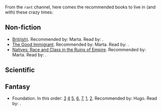 From the `rant` channel, here comes the recommended books to live in (and with) these crazy times:

## Non-fiction

* [Brit(ish)](https://www.goodreads.com/book/show/36619833-brit-ish). Recommended by: Marta. Read by: .
* [The Good Immigrant](https://www.goodreads.com/book/show/28668534-the-good-immigrant). Recommended by: Marta. Read by: .
* [Natives: Race and Class in the Ruins of Empire](https://www.goodreads.com/book/show/36352480-natives). Recommended by: Marta. Read by: .

## Scientific

## Fantasy

* Foundation. In this order: [3](https://en.wikipedia.org/wiki/Foundation_series#Foundation_(1951)) [4](https://en.wikipedia.org/wiki/Foundation_series#Foundation_and_Empire_(1952)) [5](https://en.wikipedia.org/wiki/Foundation_series#Second_Foundation_(1953)), [6](https://en.wikipedia.org/wiki/Foundation_series#Foundation's_Edge_(1981)), [7](https://en.wikipedia.org/wiki/Foundation_series#Foundation_and_Earth_(1986)), [1](https://en.wikipedia.org/wiki/Foundation_series#Prelude_to_Foundation_(1988)), [2](https://en.wikipedia.org/wiki/Foundation_series#Forward_the_Foundation_(1993)). Recommended by: Hugo. Read by: .
